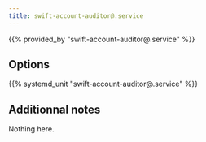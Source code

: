 ```yaml
---
title: swift-account-auditor@.service
---
```


{{% provided_by "swift-account-auditor@.service" %}}

## Options

{{% systemd_unit "swift-account-auditor@.service" %}}

## Additionnal notes

Nothing here.